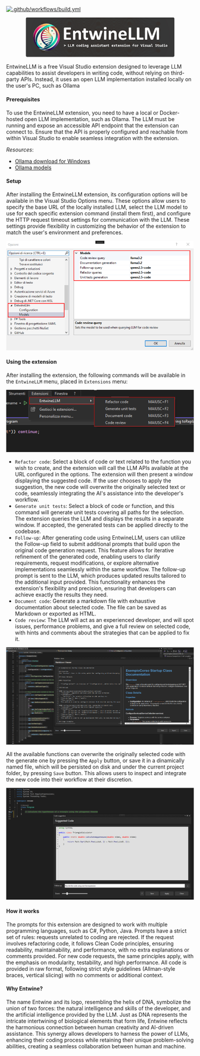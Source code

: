 [![.github/workflows/build.yml](https://github.com/EmilianoMusso/EntwineLLM/actions/workflows/build.yml/badge.svg)](https://github.com/EmilianoMusso/EntwineLLM/actions/workflows/build.yml)
<div style="text-align: center;">
<img src="./src/EntwineLLM/Resources/entwine-template-title.png" width="400"/>
</div>

EntwineLLM is a free Visual Studio extension designed to leverage LLM capabilities to assist developers in writing code, without relying on third-party APIs. Instead, it uses an open LLM implementation installed locally on the user's PC, such as Ollama

#### Prerequisites

To use the EntwineLLM extension, you need to have a local or Docker-hosted open LLM implementation, such as Ollama. The LLM must be running and expose an accessible API endpoint that the extension can connect to. Ensure that the API is properly configured and reachable from within Visual Studio to enable seamless integration with the extension.

*Resources*:
* [Ollama download for Windows](https://ollama.com/download/windows)
* [Ollama models](https://ollama.com/search)

#### Setup
After installing the EntwineLLM extension, its configuration options will be available in the Visual Studio Options menu. These options allow users to specify the base URL of the locally installed LLM, select the LLM model to use for each specific extension command (install them first), and configure the HTTP request timeout settings for communication with the LLM. These settings provide flexibility in customizing the behavior of the extension to match the user's environment and preferences.

![image](./src/EntwineLLM/Resources/vs-entwine-options.png)

#### Using the extension
After installing the extension, the following commands will be available in the `EntwineLLM` menu, placed in `Extensions` menu:

![image](./src/EntwineLLM/Resources/vs-entwine-menu.png)

* `Refactor code`: Select a block of code or text related to the function you wish to create, and the extension will call the LLM APIs available at the URL configured in the options. The extension will then present a window displaying the suggested code. If the user chooses to apply the suggestion, the new code will overwrite the originally selected text or code, seamlessly integrating the AI's assistance into the developer's workflow.
* `Generate unit tests`: Select a block of code or function, and this command will generate unit tests covering all paths for the selection. The extension queries the LLM and displays the results in a separate window. If accepted, the generated tests can be applied directly to the codebase.
* `Follow-up`: After generating code using EntwineLLM, users can utilize the Follow-up field to submit additional prompts that build upon the original code generation request. This feature allows for iterative refinement of the generated code, enabling users to clarify requirements, request modifications, or explore alternative implementations seamlessly within the same workflow. The follow-up prompt is sent to the LLM, which produces updated results tailored to the additional input provided. This functionality enhances the extension's flexibility and precision, ensuring that developers can achieve exactly the results they need.
* `Document code`: Generate a markdown file with exhaustive documentation about selected code. The file can be saved as Markdown or exported as HTML.
* `Code review`: The LLM will act as an experienced developer, and will spot issues, performance problems, and give a full review on selected code, with hints and comments about the strategies that can be applied to fix it.

![image](./src/EntwineLLM/Resources/vs-entwine-document.png)

All the available functions can overwrite the originally selected code with the generate one by pressing the `Apply` button, or save it in a dinamically named file, which will be persisted on disk and under the current project folder, by pressing `Save` button. This allows users to inspect and integrate the new code into their workflow at their discretion.

![image](./src/EntwineLLM/Resources/vs-entwine-suggestion.png)

#### How it works
The prompts for this extension are designed to work with multiple programming languages, such as C#, Python, Java. Prompts have a strict set of rules: requests unrelated to coding are rejected. If the request involves refactoring code, it follows Clean Code principles, ensuring readability, maintainability, and performance, with no extra explanations or comments provided. For new code requests, the same principles apply, with the emphasis on modularity, testability, and high performance. All code is provided in raw format, following strict style guidelines (Allman-style braces, vertical slicing) with no comments or additional context.

#### Why Entwine?
The name Entwine and its logo, resembling the helix of DNA, symbolize the union of two forces: the natural intelligence and skills of the developer, and the artificial intelligence provided by the LLM. Just as DNA represents the intricate intertwining of biological elements that form life, Entwine reflects the harmonious connection between human creativity and AI-driven assistance. This synergy allows developers to harness the power of LLMs, enhancing their coding process while retaining their unique problem-solving abilities, creating a seamless collaboration between human and machine.